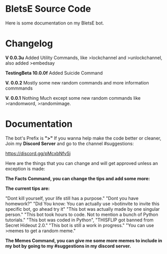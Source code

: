 # BletsE Source Code
Here is some documentation on my BletsE bot.

# Changelog

**V 0.0.3u**
Added Utility Commands, like >lockchannel and >unlockchannel, also added >embedsay

**TestingBeta 10.0.0f**
  Added Suicide Command

**V. 0.0.2**
Mostly some new random commands and more information commmands

**V. 0.0.1**
Nothing Much except some new random commands like >randomword, >randomimage.


# Documentation
The bot's Prefix is **">"**
If you wanna help make the code better or
cleaner, Join my **Discord Server** and go to the channel #suggestions:

https://discord.gg/pMcxbNfvSj


Here are the things that you can change and will get approved unless an exception is made:


**The Facts Command, you can change the tips and add some more:**

**The current tips are:**

"Dont kill yourself, your life still has a purpose."
"Dont you have homework?"
"Did You know: You can actually use >botinvite to invite this specific bot, go ahead try it"
"This bot was actually made by one singular person."
"This bot took hours to code. Not to mention a bunch of Python tutorials."
"This bot was coded in Python",
"THISFLIP got banned from Secret Hideout 2.0."
"This bot is still a work in progress."
"You can use >memes to get a random meme."


**The Memes Command, you can give me some more memes to include in my bot by going to my #suggestions in my discord server.**
